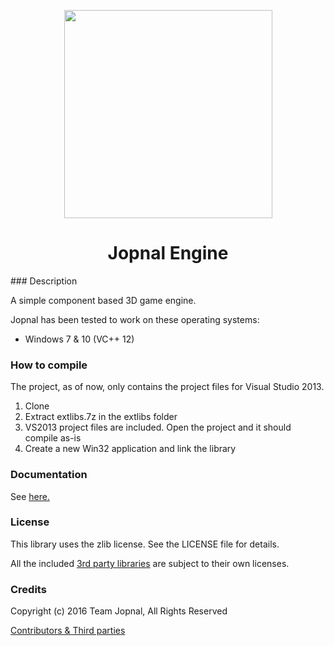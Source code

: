 <p align="center"><img src="http://s20.postimg.org/bqljj922l/Jopnal_v19_png.png" width="333" height="333"></p>
<h1 align="center">Jopnal Engine</h1>
### Description

A simple component based 3D game engine.

Jopnal has been tested to work on these operating systems:  
- Windows 7 & 10 (VC++ 12)

### How to compile

The project, as of now, only contains the project files for Visual Studio 2013.

1. Clone
2. Extract extlibs.7z in the extlibs folder
3. VS2013 project files are included. Open the project and it should compile as-is
4. Create a new Win32 application and link the library

### Documentation

See [here.](https://github.com/DrJonki/Jopnal/wiki)

### License

This library uses the zlib license. See the LICENSE file for details.

All the included [3rd party libraries](https://github.com/DrJonki/Jopnal/wiki/Credits) are subject to their own licenses.

### Credits

Copyright (c) 2016 Team Jopnal, All Rights Reserved  

[Contributors & Third parties](https://github.com/DrJonki/Jopnal/wiki/Credits)
